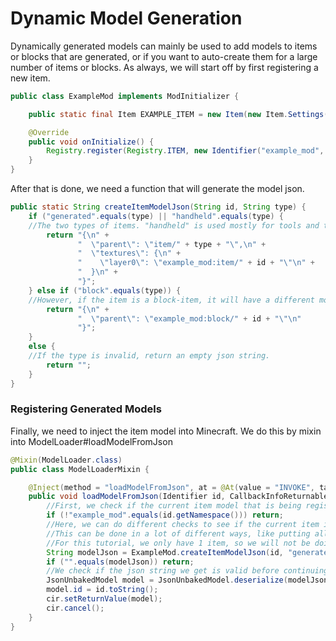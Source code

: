 # Dynamic Model Generation

Dynamically generated models can mainly be used to add models to items
or blocks that are generated, or if you want to auto-create them for a
large number of items or blocks. As always, we will start off by first
registering a new item.

```java
public class ExampleMod implements ModInitializer {

    public static final Item EXAMPLE_ITEM = new Item(new Item.Settings());

    @Override
    public void onInitialize() {
        Registry.register(Registry.ITEM, new Identifier("example_mod", "example_item"), EXAMPLE_ITEM);
    }
}
```

After that is done, we need a function that will generate the model
json.

```java
public static String createItemModelJson(String id, String type) {
    if ("generated".equals(type) || "handheld".equals(type) {
    //The two types of items. "handheld" is used mostly for tools and the like, while "generated" is used for everything else. 
        return "{\n" +
               "  \"parent\": \"item/" + type + "\",\n" +
               "  \"textures\": {\n" +
               "    \"layer0\": \"example_mod:item/" + id + "\"\n" +
               "  }\n" +
               "}";
    } else if ("block".equals(type)) {
    //However, if the item is a block-item, it will have a different model json than the previous two.
        return "{\n" +
               "  \"parent\": \"example_mod:block/" + id + "\"\n"
               "}";
    }
    else {
    //If the type is invalid, return an empty json string.
        return "";
    }
}
```

### Registering Generated Models

Finally, we need to inject the item model into Minecraft. We do this by
mixin into ModelLoader\#loadModelFromJson

```java
@Mixin(ModelLoader.class)
public class ModelLoaderMixin {

    @Inject(method = "loadModelFromJson", at = @At(value = "INVOKE", target = "Lnet/minecraft/resource/ResourceManager;getResource(Lnet/minecraft/util/Identifier;)Lnet/minecraft/resource/Resource;"), cancellable = true)
    public void loadModelFromJson(Identifier id, CallbackInfoReturnable<JsonUnbakedModel> cir) {
        //First, we check if the current item model that is being registered is from our mod. If it isn't, we continue.
        if (!"example_mod".equals(id.getNamespace())) return;
        //Here, we can do different checks to see if the current item is a block-item, a tool, or other.
        //This can be done in a lot of different ways, like putting all our items in a Set or a List and checking if the current item is contained inside.
        //For this tutorial, we only have 1 item, so we will not be doing that, and we will be going with "generated" as default item type.
        String modelJson = ExampleMod.createItemModelJson(id, "generated");
        if ("".equals(modelJson)) return;
        //We check if the json string we get is valid before continuing.
        JsonUnbakedModel model = JsonUnbakedModel.deserialize(modelJson);
        model.id = id.toString();
        cir.setReturnValue(model);
        cir.cancel();
    }
}
```

